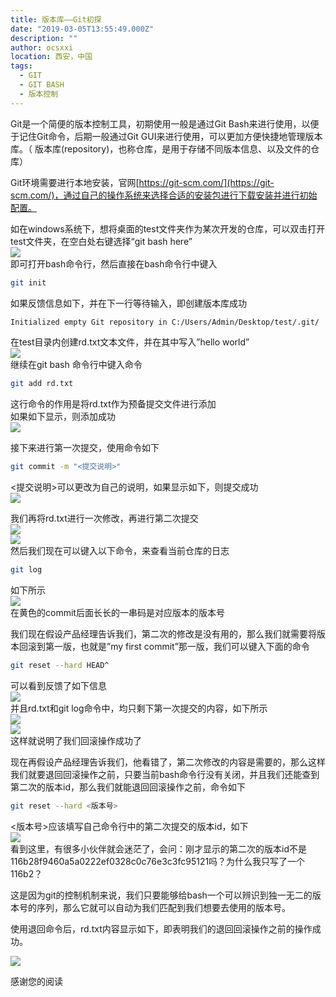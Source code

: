 ```yaml
---
title: 版本库——Git初探
date: "2019-03-05T13:55:49.000Z"
description: ""
author: ocsxxi
location: 西安，中国
tags:
  - GIT
  - GIT BASH
  - 版本控制
---
```


Git是一个简便的版本控制工具，初期使用一般是通过Git Bash来进行使用，以便于记住Git命令，后期一般通过Git GUI来进行使用，可以更加方便快捷地管理版本库。（ 版本库(repository)，也称仓库，是用于存储不同版本信息、以及文件的仓库）

Git环境需要进行本地安装，官网[https://git-scm.com/](https://git-scm.com/)，通过自己的操作系统来选择合适的安装包进行下载安装并进行初始配置。

如在windows系统下，想将桌面的test文件夹作为某次开发的仓库，可以双击打开test文件夹，在空白处右键选择“git bash here”  
[![](https://img-blog.csdnimg.cn/20190305211934575.png)](https://img-blog.csdnimg.cn/20190305211934575.png)  
即可打开bash命令行，然后直接在bash命令行中键入

```bash
git init
```
如果反馈信息如下，并在下一行等待输入，即创建版本库成功

```bash
Initialized empty Git repository in C:/Users/Admin/Desktop/test/.git/
```

在test目录内创建rd.txt文本文件，并在其中写入”hello world”  
[![](https://img-blog.csdnimg.cn/20190305212741806.png)](https://img-blog.csdnimg.cn/20190305212741806.png)  
继续在git bash 命令行中键入命令

```bash
git add rd.txt
```

这行命令的作用是将rd.txt作为预备提交文件进行添加  
如果如下显示，则添加成功  
[![](https://img-blog.csdnimg.cn/20190305213045945.png)](https://img-blog.csdnimg.cn/20190305213045945.png)

接下来进行第一次提交，使用命令如下

```bash
git commit -m "<提交说明>"
```

<提交说明>可以更改为自己的说明，如果显示如下，则提交成功  
[![](https://img-blog.csdnimg.cn/20190305213313956.png)](https://img-blog.csdnimg.cn/20190305213313956.png)

我们再将rd.txt进行一次修改，再进行第二次提交  
[![](https://img-blog.csdnimg.cn/20190305213446482.png)](https://img-blog.csdnimg.cn/20190305213446482.png)  
[![](https://img-blog.csdnimg.cn/20190305213653180.png)](https://img-blog.csdnimg.cn/20190305213653180.png)  
然后我们现在可以键入以下命令，来查看当前仓库的日志

```bash
git log
```

如下所示  
[![](https://img-blog.csdnimg.cn/20190305213818773.png)](https://img-blog.csdnimg.cn/20190305213818773.png)  
在黄色的commit后面长长的一串码是对应版本的版本号

我们现在假设产品经理告诉我们，第二次的修改是没有用的，那么我们就需要将版本回滚到第一版，也就是”my first commit”那一版，我们可以键入下面的命令

```bash
git reset --hard HEAD^
```

可以看到反馈了如下信息  
[![](https://img-blog.csdnimg.cn/2019030521415072.png)](https://img-blog.csdnimg.cn/2019030521415072.png)  
并且rd.txt和git log命令中，均只剩下第一次提交的内容，如下所示  
[![](https://img-blog.csdnimg.cn/2019030521430683.png)](https://img-blog.csdnimg.cn/2019030521430683.png)  
[![](https://img-blog.csdnimg.cn/20190305214348780.png)](https://img-blog.csdnimg.cn/20190305214348780.png)  
这样就说明了我们回滚操作成功了

现在再假设产品经理告诉我们，他看错了，第二次修改的内容是需要的，那么这样我们就要退回回滚操作之前，只要当前bash命令行没有关闭，并且我们还能查到第二次的版本id，那么我们就能退回回滚操作之前，命令如下

```bash
git reset --hard <版本号>
```

<版本号>应该填写自己命令行中的第二次提交的版本id，如下  
[![](https://img-blog.csdnimg.cn/20190305214802549.png)](https://img-blog.csdnimg.cn/20190305214802549.png)  
看到这里，有很多小伙伴就会迷茫了，会问：刚才显示的第二次的版本id不是116b28f9460a5a0222ef0328c0c76e3c3fc95121吗？为什么我只写了一个116b2？

这是因为git的控制机制来说，我们只要能够给bash一个可以辨识到独一无二的版本号的序列，那么它就可以自动为我们匹配到我们想要去使用的版本号。

使用退回命令后，rd.txt内容显示如下，即表明我们的退回回滚操作之前的操作成功。

[![](https://img-blog.csdnimg.cn/20190305215137960.png)](https://img-blog.csdnimg.cn/20190305215137960.png)

感谢您的阅读